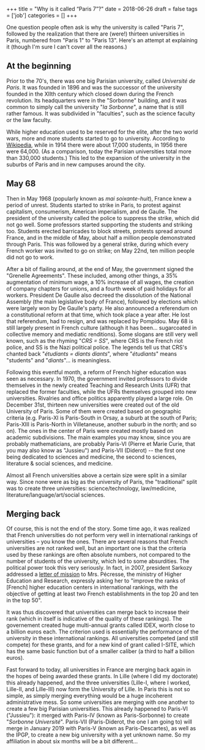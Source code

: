 +++
title = "Why is it called “Paris 7”?"
date = 2018-06-26
draft = false
tags = ['job']
categories = []
+++

One question people often ask is why the university is called "Paris 7", followed by the realization that there are (were!) thirteen universities in Paris, numbered from "Paris 1" to "Paris 13".
Here's an attempt at explaining it (though I'm sure I can't cover all the reasons.)
<!--more-->

## At the beginning

Prior to the 70's, there was one big Parisian university, called *Université de Paris*.
It was founded in 1896 and was the successor of the university founded in the XIIth century which closed down during the French revolution.
Its headquarters were in the "Sorbonne" building, and it was common to simply call the university "*la Sorbonne*", a name that is still rather famous.
It was subdivided in "faculties", such as the science faculty or the law faculty.

While higher education used to be reserved for the elite, after the two world wars, more and more students started to go to university.
According to [Wikipedia](https://fr.wikipedia.org/wiki/Nouvelle_universit%C3%A9_de_Paris), while in 1914 there were about 17,000 students, in 1956 there were 64,000.
(As a comparison, today the Parisian universities total more than 330,000 students.)
This led to the expansion of the university in the suburbs of Paris and in new campuses around the city.

## May 68

Then in May 1968 (popularly known as *mai soixante-huit*), France knew a period of unrest.
Students started to strike in Paris, to protest against capitalism, consumerism, American imperialism, and de Gaulle.
The president of the university called the police to suppress the strike, which did not go well.
Some professors started supporting the students and striking too.
Students erected barricades to block streets, protests spread around France, and in the middle of May, about half a million people demonstrated through Paris.
This was followed by a general strike, during which every French worker was invited to go on strike; on May 22nd, ten million people did not go to work.

After a bit of flailing around, at the end of May, the government signed the "Grenelle Agreements".
These included, among other things, a 35% augmentation of minimum wage, a 10% increase of all wages, the creation of company chapters for unions, and a fourth week of paid holidays for all workers.
President De Gaulle also decreed the dissolution of the National Assembly (the main legislative body of France), followed by elections which were largely won by De Gaulle's party.
He also announced a referendum on a constitutional reform at that time, which took place a year after.
He lost that referendum, had to resign, and was replaced by Pompidou.
May 68 is still largely present in French culture (although it has been... sugarcoated in collective memory and mediatic renditions).
Some slogans are still very well known, such as the rhyming "*CRS = SS*", where CRS is the French riot police, and SS is the Nazi political police.
The legends tell us that CRS's chanted back "*étudiants = diants diants*", where "*étudiants*" means "students" and "*diants*"... is meaningless.

Following this eventful month, a reform of French higher education was seen as necessary.
In 1970, the government invited professors to divide themselves in the newly created Teaching and Research Units (UFR) that replaced the former faculties, while the UFRs themselves grouped into new universities.
Rivalries and office politics apparently played a large role.
On December 31st, thirteen new universities were created out of the old University of Paris.
Some of them were created based on geographic criteria (e.g. Paris-XI is Paris-South in Orsay, a suburb at the south of Paris; Paris-XIII is Paris-North in Villetaneuse, another suburb in the north; and so on).
The ones in the center of Paris were created mostly based on academic subdivisions.
The main examples you may know, since you are probably mathematicians, are probably Paris-VI (Pierre et Marie Curie, that you may also know as "Jussieu") and Paris-VII (Diderot) -- the first one being dedicated to sciences and medicine, the second to sciences, literature & social sciences, and medicine.

Almost all French universities above a certain size were split in a similar way.
Since none were as big as the university of Paris, the "traditional" split was to create three universities: science/technology, law/medicine, literature/language/art/social sciences.

## Merging back

Of course, this is not the end of the story.
Some time ago, it was realized that French universities do not perform very well in international rankings of universities – you know the ones.
There are several reasons that French universities are not ranked well, but an important one is that the criteria used by these rankings are often absolute numbers, not compared to the number of students of the university, which led to some absurdities.
The political power took this very seriously.
In fact, in 2007, president Sarkozy addressed a [letter of mission](http://discours.vie-publique.fr/notices/077002458.html) to Mrs. Pécresse, the ministry of Higher Education and Research, expressly asking her to "improve the ranks of [French] higher education centers in international rankings, with the objective of getting at least two French establishments in the top 20 and ten in the top 50".

It was thus discovered that universities can merge back to increase their rank (which in itself is indicative of the quality of these rankings).
The governement created huge multi-annual grants called IDEX, worth close to a billion euros each.
The criterion used is essentially the performance of the university in these international rankings.
All universities competed (and still compete) for these grants, and for a new kind of grant called I-SITE, which has the same basic function but of a smaller caliber (a third to half a billion euros).

Fast forward to today, all universities in France are merging back again in the hopes of being awarded these grants.
In Lille (where I did my doctorate) this already happened, and the three universities (Lille-I, where I worked, Lille-II, and Lille-III) now form the University of Lille.
In Paris this is not so simple, as simply merging everything would be a huge incoherent administrative mess.
So some universities are merging with one another to create a few big Parisian universities.
This already happened to Paris-VI ("Jussieu"): it merged with Paris-IV (known as Paris-Sorbonne) to create "*Sorbonne Université*".
Paris-VII (Paris-Diderot, the one I am going to) will merge in January 2019 with Paris-V (known as Paris-Descartes), as well as the IPGP, to create a new big university with a yet unknown name.
So my affiliation in about six months will be a bit different...
